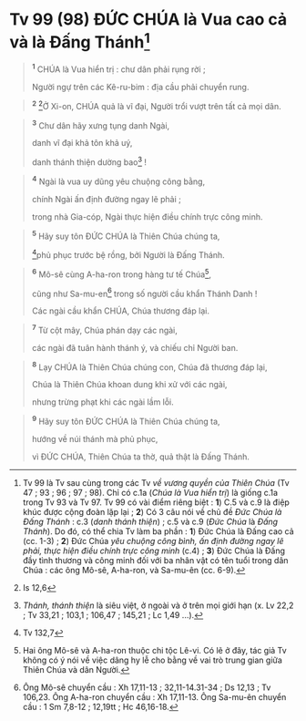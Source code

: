 # Tv 99 (98) ĐỨC CHÚA là Vua cao cả và là Đấng Thánh[^1]

> <sup><b>1</b></sup> CHÚA là Vua hiển trị : chư dân phải rụng rời ;
> 
> Người ngự trên các Kê-ru-bim : địa cầu phải chuyển rung.
>


> <sup><b>2</b></sup> [^1*]Ở Xi-on, CHÚA quả là vĩ đại, Người trổi vượt trên tất cả mọi dân.
>


> <sup><b>3</b></sup> Chư dân hãy xưng tụng danh Ngài,
> 
> danh vĩ đại khả tôn khả uý,
> 
> danh thánh thiện dường bao[^2] !
>


> <sup><b>4</b></sup> Ngài là vua uy dũng yêu chuộng công bằng,
> 
> chính Ngài ấn định đường ngay lẽ phải ;
> 
> trong nhà Gia-cóp, Ngài thực hiện điều chính trực công minh.
>


> <sup><b>5</b></sup> Hãy suy tôn ĐỨC CHÚA là Thiên Chúa chúng ta,
> 
> [^2*]phủ phục trước bệ rồng, bởi Người là Đấng Thánh.
>


> <sup><b>6</b></sup> Mô-sê cùng A-ha-ron trong hàng tư tế Chúa[^3],
> 
> cũng như Sa-mu-en[^4] trong số người cầu khẩn Thánh Danh !
> 
> Các ngài cầu khẩn CHÚA, Chúa thương đáp lại.
>


> <sup><b>7</b></sup> Từ cột mây, Chúa phán dạy các ngài,
> 
> các ngài đã tuân hành thánh ý, và chiếu chỉ Người ban.
>


> <sup><b>8</b></sup> Lạy CHÚA là Thiên Chúa chúng con, Chúa đã thương đáp lại,
> 
> Chúa là Thiên Chúa khoan dung khi xử với các ngài,
> 
> nhưng trừng phạt khi các ngài lầm lỗi.
>


> <sup><b>9</b></sup> Hãy suy tôn ĐỨC CHÚA là Thiên Chúa chúng ta,
> 
> hướng về núi thánh mà phủ phục,
> 
> vì ĐỨC CHÚA, Thiên Chúa ta thờ, quả thật là Đấng Thánh.
>

[^1]: Tv 99 là Tv sau cùng trong các Tv <i>về vương quyền của Thiên Chúa</i> (Tv 47 ; 93 ; 96 ; 97 ; 98). Chỉ có c.1a (<i>Chúa là Vua hiển trị</i>) là giống c.1a trong Tv 93 và Tv 97. Tv 99 có vài điểm riêng biệt : <b>1</b>) C.5 và c.9 là điệp khúc được cộng đoàn lặp lại ; <b>2</b>) Có 3 câu nói về chủ đề <i>Đức Chúa là Đấng Thánh</i> : c.3 (<i>danh thánh thiện</i>) ; c.5 và c.9 (<i>Đức Chúa</i> là <i>Đấng Thánh</i>). Do đó, có thể chia Tv làm ba phần : <b>1</b>) Đức Chúa là Đấng cao cả (cc. 1-3) ; <b>2</b>) Đức Chúa <i>yêu chuộng công bình, ấn định đường ngay lẽ phải, thực hiện điều chính trực công minh</i> (c.4) ; <b>3</b>) Đức Chúa là Đấng đầy tình thương và công minh đối với ba nhân vật có tên tuổi trong dân Chúa : các ông Mô-sê, A-ha-ron, và Sa-mu-ên (cc. 6-9).
[^2]: <i>Thánh, thánh thiện</i> là siêu việt, ở ngoài và ở trên mọi giới hạn (x. Lv 22,2 ; Tv 33,21 ; 103,1 ; 106,47 ; 145,21 ; Lc 1,49 ...).
[^3]: Hai ông Mô-sê và A-ha-ron thuộc chi tộc Lê-vi. Có lẽ ở đây, tác giả Tv không có ý nói về việc dâng hy lễ cho bằng về vai trò trung gian giữa Thiên Chúa và dân Người.
[^4]: Ông Mô-sê chuyển cầu : Xh 17,11-13 ; 32,11-14.31-34 ; Ds 12,13 ; Tv 106,23. Ông A-ha-ron chuyển cầu : Xh 17,11-13. Ông Sa-mu-ên chuyển cầu : 1 Sm 7,8-12 ; 12,19tt ; Hc 46,16-18.
[^1*]: Is 12,6
[^2*]: Tv 132,7
